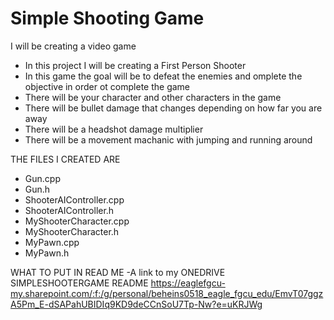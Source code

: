 # Simple Shooting Game

I will be creating a video game

- In this project I will be creating a First Person Shooter
- In this game the goal will be to defeat the enemies and omplete the objective in order ot complete the game
- There will be your character and other characters in the game
- There will be bullet damage that changes depending on how far you are away
- There will be a headshot damage multiplier
- There will be a movement machanic with jumping and running around

THE FILES I CREATED ARE
- Gun.cpp
- Gun.h
- ShooterAIController.cpp
- ShooterAIController.h
- MyShooterCharacter.cpp
- MyShooterCharacter.h
- MyPawn.cpp
- MyPawn.h

WHAT TO PUT IN READ ME
-A link to my ONEDRIVE SIMPLESHOOTERGAME README
https://eaglefgcu-my.sharepoint.com/:f:/g/personal/beheins0518_eagle_fgcu_edu/EmvT07ggzA5Pm_E-dSAPahUBIDIq9KD9deCCnSoU7Tp-Nw?e=uKRJWg
